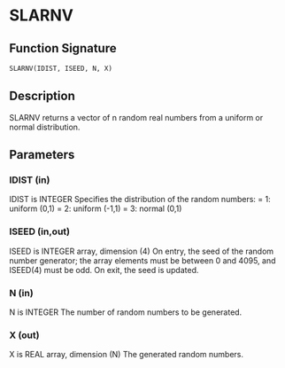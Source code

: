 # SLARNV

## Function Signature

```fortran
SLARNV(IDIST, ISEED, N, X)
```

## Description


 SLARNV returns a vector of n random real numbers from a uniform or
 normal distribution.

## Parameters

### IDIST (in)

IDIST is INTEGER Specifies the distribution of the random numbers: = 1: uniform (0,1) = 2: uniform (-1,1) = 3: normal (0,1)

### ISEED (in,out)

ISEED is INTEGER array, dimension (4) On entry, the seed of the random number generator; the array elements must be between 0 and 4095, and ISEED(4) must be odd. On exit, the seed is updated.

### N (in)

N is INTEGER The number of random numbers to be generated.

### X (out)

X is REAL array, dimension (N) The generated random numbers.

